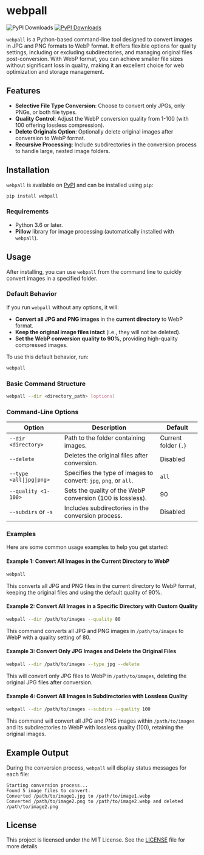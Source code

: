 
# webpall

![PyPI Downloads](https://static.pepy.tech/badge/webpall)
[![PyPI Downloads](https://static.pepy.tech/badge/webpall/month)](https://pepy.tech/projects/webpall)

`webpall` is a Python-based command-line tool designed to convert images in JPG and PNG formats to WebP format. It offers flexible options for quality settings, including or excluding subdirectories, and managing original files post-conversion. With WebP format, you can achieve smaller file sizes without significant loss in quality, making it an excellent choice for web optimization and storage management.

## Features

- **Selective File Type Conversion**: Choose to convert only JPGs, only PNGs, or both file types.
- **Quality Control**: Adjust the WebP conversion quality from 1-100 (with 100 offering lossless compression).
- **Delete Originals Option**: Optionally delete original images after conversion to WebP format.
- **Recursive Processing**: Include subdirectories in the conversion process to handle large, nested image folders.

## Installation

`webpall` is available on [PyPI](https://pypi.org/project/webpall/) and can be installed using `pip`:

```bash
pip install webpall
```

### Requirements

- Python 3.6 or later.
- **Pillow** library for image processing (automatically installed with `webpall`).

## Usage

After installing, you can use `webpall` from the command line to quickly convert images in a specified folder.

### Default Behavior

If you run `webpall` without any options, it will:

- **Convert all JPG and PNG images** in the **current directory** to WebP format.
- **Keep the original image files intact** (i.e., they will not be deleted).
- **Set the WebP conversion quality to 90%**, providing high-quality compressed images.

To use this default behavior, run:

```bash
webpall
```

### Basic Command Structure

```bash
webpall --dir <directory_path> [options]
```

### Command-Line Options

| Option                 | Description                                                                                             | Default         |
|------------------------|---------------------------------------------------------------------------------------------------------|-----------------|
| `--dir <directory>`    | Path to the folder containing images.                                                                   | Current folder (`.`) |
| `--delete`             | Deletes the original files after conversion.                                                            | Disabled        |
| `--type <all\|jpg\|png>` | Specifies the type of images to convert: `jpg`, `png`, or `all`.                                        | `all`           |
| `--quality <1-100>`    | Sets the quality of the WebP conversion (100 is lossless).                                              | 90              |
| `--subdirs` or `-s`    | Includes subdirectories in the conversion process.                                                      | Disabled        |

### Examples

Here are some common usage examples to help you get started:

#### Example 1: Convert All Images in the Current Directory to WebP

```bash
webpall
```

This converts all JPG and PNG files in the current directory to WebP format, keeping the original files and using the default quality of 90%.

#### Example 2: Convert All Images in a Specific Directory with Custom Quality

```bash
webpall --dir /path/to/images --quality 80
```

This command converts all JPG and PNG images in `/path/to/images` to WebP with a quality setting of 80.

#### Example 3: Convert Only JPG Images and Delete the Original Files

```bash
webpall --dir /path/to/images --type jpg --delete
```

This will convert only JPG files to WebP in `/path/to/images`, deleting the original JPG files after conversion.

#### Example 4: Convert All Images in Subdirectories with Lossless Quality

```bash
webpall --dir /path/to/images --subdirs --quality 100
```

This command will convert all JPG and PNG images within `/path/to/images` and its subdirectories to WebP with lossless quality (100), retaining the original images.

## Example Output

During the conversion process, `webpall` will display status messages for each file:

```plaintext
Starting conversion process...
Found 5 image files to convert.
Converted /path/to/image1.jpg to /path/to/image1.webp
Converted /path/to/image2.png to /path/to/image2.webp and deleted /path/to/image2.png
```

## License

This project is licensed under the MIT License. See the [LICENSE](LICENSE) file for more details.

